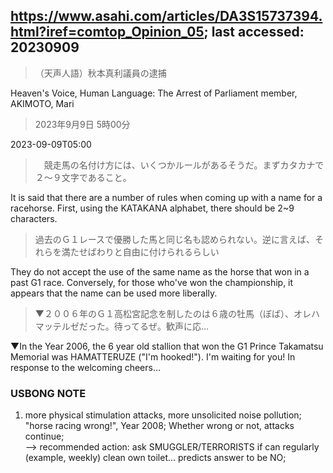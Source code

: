 ## https://www.asahi.com/articles/DA3S15737394.html?iref=comtop_Opinion_05; last accessed: 20230909

> （天声人語）秋本真利議員の逮捕

Heaven's Voice, Human Language: The Arrest of Parliament member, AKIMOTO, Mari

> 2023年9月9日 5時00分

2023-09-09T05:00

>　競走馬の名付け方には、いくつかルールがあるそうだ。まずカタカナで２～９文字であること。

It is said that there are a number of rules when coming up with a name for a racehorse. First, using the KATAKANA alphabet, there should be 2~9 characters.

> 過去のＧ１レースで優勝した馬と同じ名も認められない。逆に言えば、それらを満たせばわりと自由に付けられるらしい

They do not accept the use of the same name as the horse that won in a past G1 race. Conversely, for those who've won the championship, it appears that the name can be used more liberally.

> ▼２００６年のＧ１高松宮記念を制したのは６歳の牡馬（ぼば）、オレハマッテルゼだった。待ってるぜ。歓声に応…

▼In the Year 2006, the 6 year old stallion that won the G1 Prince Takamatsu Memorial was HAMATTERUZE ("I'm hooked!"). I'm waiting for you! In response to the welcoming cheers...

### USBONG NOTE

1) more physical stimulation attacks, more unsolicited noise pollution; "horse racing wrong!", Year 2008; Whether wrong or not, attacks continue;<br/>
--> recommended action: ask SMUGGLER/TERRORISTS if can regularly (example, weekly) clean own toilet... predicts answer to be NO;
